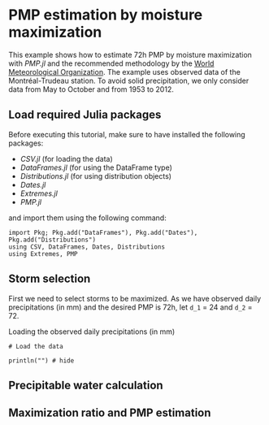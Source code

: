 
# PMP estimation by moisture maximization 

This example shows how to estimate 72h PMP by moisture maximization with *PMP.jl* and the recommended methodology by the [World Meteorological Organization](https://library.wmo.int/index.php?lvl=notice_display&id=1302#.ZLlVeezMKeA). The example uses observed data of the Montréal-Trudeau station. To avoid solid precipitation, we only consider data from May to October and from 1953 to 2012. 

## Load required Julia packages

Before executing this tutorial, make sure to have installed the following packages:

- *CSV.jl* (for loading the data)
- *DataFrames.jl* (for using the DataFrame type)
- *Distributions.jl* (for using distribution objects)
- *Dates.jl*
- *Extremes.jl*
- *PMP.jl*

and import them using the following command:
 ```@repl stationary
import Pkg; Pkg.add("DataFrames"), Pkg.add("Dates"), Pkg.add("Distributions")
using CSV, DataFrames, Dates, Distributions
using Extremes, PMP
```

## Storm selection

First we need to select storms to be maximized. As we have observed daily precipitations (in mm) and the desired PMP is 72h, let ``d_1`` = 24 and ``d_2`` = 72.

Loading the observed daily precipitations (in mm)
```@example stationary
# Load the data 
 
println("") # hide
```

## Precipitable water calculation

## Maximization ratio and PMP estimation